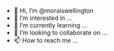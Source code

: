 - 👋 Hi, I’m @moraiswellington
- 👀 I’m interested in ...
- 🌱 I’m currently learning ...
- 💞️ I’m looking to collaborate on ...
- 📫 How to reach me ...

<!---
moraiswellington/moraiswellington is a ✨ special ✨ repository because its `README.md` (this file) appears on your GitHub profile.
You can click the Preview link to take a look at your changes.
--->
